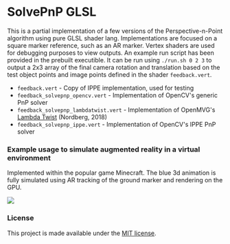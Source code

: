 # SolvePnP GLSL

This is a partial implementation of a few versions of the Perspective-n-Point algorithm using pure GLSL shader lang. Implementations are focused on a square marker reference, such as an AR marker. Vertex shaders are used for debugging purposes to view outputs. An example run script has been provided in the prebuilt executible. It can be run using `./run.sh 0 2 3` to output a 2x3 array of the final camera rotation and translation based on the test object points and image points defined in the shader `feedback.vert`.

- `feedback.vert` - Copy of IPPE implementation, used for testing
- `feedback_solvepnp_opencv.vert` - Implementation of OpenCV's generic PnP solver
- `feedback_solvepnp_lambdatwist.vert` - Implementation of OpenMVG's [Lambda Twist](https://github.com/midjji/pnp) (Nordberg, 2018)
- `feedback_solvepnp_ippe.vert` - Implementation of OpenCV's IPPE PnP solver

### Example usage to simulate augmented reality in a virtual environment

Implemented within the popular game Minecraft. The blue 3d animation is fully simulated using AR tracking of the ground marker and rendering on the GPU.

![](virtual_ar_demo.gif)

### License

This project is made available under the [MIT license](LICENSE).
